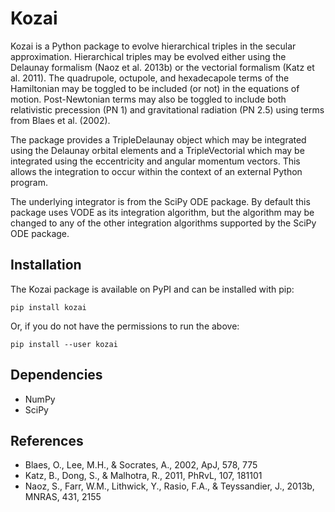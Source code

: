 # Kozai

Kozai is a Python package to evolve hierarchical triples in the secular
approximation.  Hierarchical triples may be evolved either using the
Delaunay formalism (Naoz et al. 2013b) or the vectorial formalism (Katz et
al. 2011).  The quadrupole, octupole, and hexadecapole terms of the
Hamiltonian may be toggled to be included (or not) in the equations of
motion.  Post-Newtonian terms may also be toggled to include both
relativistic precession (PN 1) and gravitational radiation (PN 2.5) using
terms from Blaes et al. (2002). 

The package provides a TripleDelaunay object which may be integrated using
the Delaunay orbital elements and a TripleVectorial which may be integrated
using the eccentricity and angular momentum vectors.  This allows the
integration to occur within the context of an external Python program.

The underlying integrator is from the SciPy ODE package.  By default this
package uses VODE as its integration algorithm, but the algorithm may be
changed to any of the other integration algorithms supported by the SciPy
ODE package.

## Installation

The Kozai package is available on PyPI and can be installed with pip:

```
pip install kozai
```

Or, if you do not have the permissions to run the above:

```
pip install --user kozai
```

## Dependencies

-  NumPy
-  SciPy

## References

- Blaes, O., Lee, M.H., & Socrates, A., 2002, ApJ, 578, 775
- Katz, B., Dong, S., & Malhotra, R., 2011, PhRvL, 107, 181101
- Naoz, S., Farr, W.M., Lithwick, Y., Rasio, F.A., & Teyssandier, J., 2013b,
  MNRAS, 431, 2155
